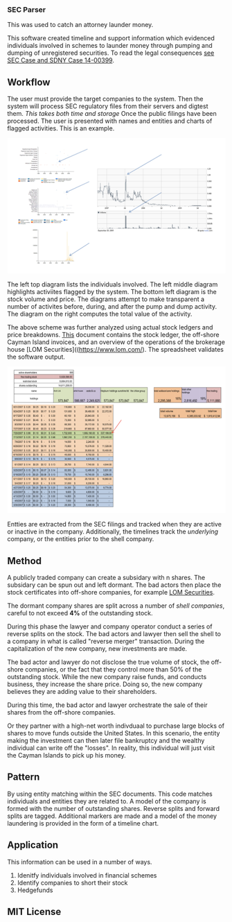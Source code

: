 ### SEC Parser

This was used to catch an attorney launder money.

This software created timeline and support information which evidenced individuals involved in schemes to launder money through pumping and dumping of unregistered securities.  To read the legal consequences [see SEC Case and SDNY Case 14-00399](Offshore_Accounts.pdf).

## Workflow

The user must provide the target companies to the system. Then the system will process SEC regulatory files from their servers and digtest them. _This takes both time and storage_ Once the public filings have been processed. The user is presented with names and entities and charts of flagged activities. This is an example.

![Diagram 1](documents/diagram001.png)

The left top diagram lists the individuals involved. The left middle diagram highlights activiites flagged by the system. The bottom left diagram is the stock volume and price. The diagrams attempt to make transparent a number of activites before, during, and after the pump and dump activity. The diagram on the right computes the total value of the activity.

The above scheme was further analyzed using actual stock ledgers and price breakdowns. [This](Offshore_Accounts.pdf) document contains the stock ledger, the off-shore Cayman Island invoices, and an overview of the operations of the brokerage house [LOM Securities]((https://www.lom.com/). The spreadsheet validates the software output.

![Diagram 1](documents/diagram002.png)

Entties are extracted from the SEC filings and tracked when they are active or inactive in the company. Additionally, the timelines track the _underlying_ company, or the entities prior to the shell company. 

## Method

A publicly traded company can create a subsidary with n shares. The subsidary can be spun out and left dormant. The bad actors then place the stock certificates into off-shore companies, for example [LOM Securities](https://www.lom.com/).

The dormant company shares are split across a number of _shell companies_, careful to not exceed __4%__ of the outstanding stock.

During this phase the lawyer and company operator conduct a series of reverse splits on the stock. The bad actors and lawyer then sell the shell to a company in what is called "reverse merger" transaction. During the capitalization of the new company, new investments are made.

The bad actor and lawyer do not disclose the true volume of stock, the off-shore companies, or the fact that they control more than 50% of the outstanding stock. While the new company raise funds, and conducts business, they increase the share price. Doing so, the new company believes they are adding value to their shareholders. 

During this time, the bad actor and lawyer orchestrate the sale of their shares from the off-shore companies.  

Or they partner with a high-net worth indivduaal to purchase large blocks of shares to move funds outside the United States.  In this scenario, the entity making the investment can then later file bankruptcy and the wealthy individual can write off the "losses". In reality, this individual will just visit the Cayman Islands to pick up his money.

## Pattern

By using entity matching within the SEC documents. This code matches individuals and entities they are related to. A model of the company is formed with the number of outstanding shares. Reverse splits and forward splits are tagged. Additional markers are made and a model of the money laundering is provided in the form of a timeline chart.

## Application

This information can be used in a number of ways. 

1. Idenitfy individuals involved in financial schemes
2. Identify companies to short their stock
3. Hedgefunds

## MIT License





